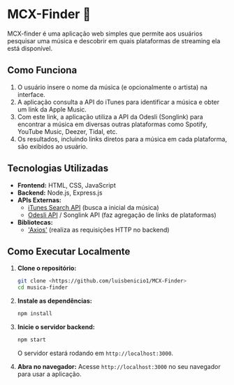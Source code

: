 # MCX-Finder 🎵

MCX-finder é uma aplicação web simples que permite aos usuários pesquisar uma música e descobrir em quais plataformas de streaming ela está disponível.

## Como Funciona

1.  O usuário insere o nome da música (e opcionalmente o artista) na interface.
2.  A aplicação consulta a API do iTunes para identificar a música e obter um link da Apple Music.
3.  Com este link, a aplicação utiliza a API da Odesli (Songlink) para encontrar a música em diversas outras plataformas como Spotify, YouTube Music, Deezer, Tidal, etc.
4.  Os resultados, incluindo links diretos para a música em cada plataforma, são exibidos ao usuário.

## Tecnologias Utilizadas

* **Frontend:** HTML, CSS, JavaScript
* **Backend:** Node.js, Express.js
* **APIs Externas:**
    * [iTunes Search API](https://developer.apple.com/library/archive/documentation/AudioVideo/Conceptual/iTuneSearchAPI/index.html) (busca a inicial da música)
    * [Odesli API](https://publicapi.dev/songlink-odesli-api) / Songlink API (faz agregação de links de plataformas)
* **Bibliotecas:**
    * ['Axios'](https://axios-http.com/ptbr/docs/intro) (realiza as requisições HTTP no backend)

## Como Executar Localmente

1.  **Clone o repositório:**
    ```bash
    git clone <https://github.com/luisbenicio1/MCX-Finder>
    cd musica-finder
    ```

2.  **Instale as dependências:**
    ```bash
    npm install
    ```

3.  **Inicie o servidor backend:**
    ```bash
    npm start
    ```
    O servidor estará rodando em `http://localhost:3000`.

4.  **Abra no navegador:**
    Acesse `http://localhost:3000` no seu navegador para usar a aplicação.

